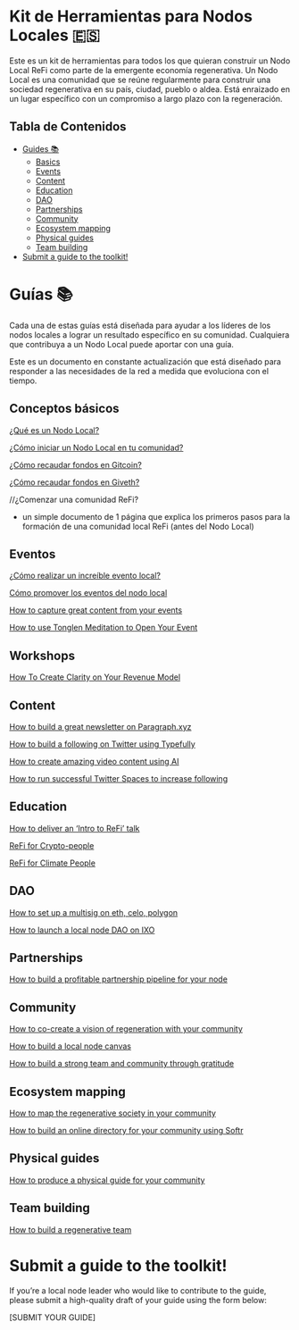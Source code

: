 # Kit de Herramientas para Nodos Locales 🇪🇸

Este es un kit de herramientas para todos los que quieran construir un Nodo Local ReFi como parte de la emergente economía regenerativa. Un Nodo Local es una comunidad que se reúne regularmente para construir una sociedad regenerativa en su país, ciudad, pueblo o aldea. Está enraizado en un lugar específico con un compromiso a largo plazo con la regeneración.

## Tabla de Contenidos

- [Guides 📚](notion://www.notion.so/refi-dao/Local-Node-Toolkit-1000a8af4ed94c11806f5e9991499355#guides-)
    - [Basics](notion://www.notion.so/refi-dao/Local-Node-Toolkit-1000a8af4ed94c11806f5e9991499355#basics)
    - [Events](notion://www.notion.so/refi-dao/Local-Node-Toolkit-1000a8af4ed94c11806f5e9991499355#events)
    - [Content](notion://www.notion.so/refi-dao/Local-Node-Toolkit-1000a8af4ed94c11806f5e9991499355#content)
    - [Education](notion://www.notion.so/refi-dao/Local-Node-Toolkit-1000a8af4ed94c11806f5e9991499355#education)
    - [DAO](notion://www.notion.so/refi-dao/Local-Node-Toolkit-1000a8af4ed94c11806f5e9991499355#dao)
    - [Partnerships](notion://www.notion.so/refi-dao/Local-Node-Toolkit-1000a8af4ed94c11806f5e9991499355#partnerships)
    - [Community](notion://www.notion.so/refi-dao/Local-Node-Toolkit-1000a8af4ed94c11806f5e9991499355#community)
    - [Ecosystem mapping](notion://www.notion.so/refi-dao/Local-Node-Toolkit-1000a8af4ed94c11806f5e9991499355#ecosystem-mapping)
    - [Physical guides](notion://www.notion.so/refi-dao/Local-Node-Toolkit-1000a8af4ed94c11806f5e9991499355#physical-guides)
    - [Team building](notion://www.notion.so/refi-dao/Local-Node-Toolkit-1000a8af4ed94c11806f5e9991499355#team-building)
- [Submit a guide to the toolkit!](notion://www.notion.so/refi-dao/Local-Node-Toolkit-1000a8af4ed94c11806f5e9991499355#submit-a-guide-to-the-toolkit-)

# **Guías 📚**

Cada una de estas guías está diseñada para ayudar a los líderes de los nodos locales a lograr un resultado específico en su comunidad. Cualquiera que contribuya a un Nodo Local puede aportar con una guía.

Este es un documento en constante actualización que está diseñado para responder a las necesidades de la red a medida que evoluciona con el tiempo.

## **Conceptos básicos**

[¿Qué es un Nodo Local?](Kit%20de%20Herramientas%20para%20Nodos%20Locales%20%F0%9F%87%AA%F0%9F%87%B8/%C2%BFQu%C3%A9%20es%20un%20Nodo%20Local%202062e7251f2f817aac34e07abb3d42a1.md)

[¿Cómo iniciar un Nodo Local en tu comunidad?](Kit%20de%20Herramientas%20para%20Nodos%20Locales%20%F0%9F%87%AA%F0%9F%87%B8/%C2%BFC%C3%B3mo%20iniciar%20un%20Nodo%20Local%20en%20tu%20comunidad%202062e7251f2f8181a360f8b5f7862f0b.md)

[¿Cómo recaudar fondos en Gitcoin?](Kit%20de%20Herramientas%20para%20Nodos%20Locales%20%F0%9F%87%AA%F0%9F%87%B8/%C2%BFC%C3%B3mo%20recaudar%20fondos%20en%20Gitcoin%202062e7251f2f81ce9112e54b3220bf8d.md)

[¿Cómo recaudar fondos en Giveth?](Kit%20de%20Herramientas%20para%20Nodos%20Locales%20%F0%9F%87%AA%F0%9F%87%B8/%C2%BFC%C3%B3mo%20recaudar%20fondos%20en%20Giveth%202062e7251f2f814f8139c0caff9c1cad.md)

//¿Comenzar una comunidad ReFi?

- un simple documento de 1 página que explica los primeros pasos para la formación de una comunidad local ReFi (antes del Nodo Local)

## **Eventos**

[¿Cómo realizar un increíble evento local?](Kit%20de%20Herramientas%20para%20Nodos%20Locales%20%F0%9F%87%AA%F0%9F%87%B8/%C2%BFC%C3%B3mo%20realizar%20un%20incre%C3%ADble%20evento%20local%202062e7251f2f8119b256def9eac4e46e.md)

[Cómo promover los eventos del nodo local](Kit%20de%20Herramientas%20para%20Nodos%20Locales%20%F0%9F%87%AA%F0%9F%87%B8/C%C3%B3mo%20promover%20los%20eventos%20del%20nodo%20local%202062e7251f2f81a9a8efea76a7b46358.md)

[How to capture great content from your events](Kit%20de%20Herramientas%20para%20Nodos%20Locales%20%F0%9F%87%AA%F0%9F%87%B8/How%20to%20capture%20great%20content%20from%20your%20events%202062e7251f2f8103ab1cddb5d4f4381b.md)

[How to use Tonglen Meditation to Open Your Event](Kit%20de%20Herramientas%20para%20Nodos%20Locales%20%F0%9F%87%AA%F0%9F%87%B8/How%20to%20use%20Tonglen%20Meditation%20to%20Open%20Your%20Event%202062e7251f2f810fa2d7e99e56b3c744.md)

## Workshops

[How To Create Clarity on Your Revenue Model](Kit%20de%20Herramientas%20para%20Nodos%20Locales%20%F0%9F%87%AA%F0%9F%87%B8/How%20To%20Create%20Clarity%20on%20Your%20Revenue%20Model%202062e7251f2f810ab37efa93a5b534e4.md)

## Content

[How to build a great newsletter on Paragraph.xyz](Kit%20de%20Herramientas%20para%20Nodos%20Locales%20%F0%9F%87%AA%F0%9F%87%B8/How%20to%20build%20a%20great%20newsletter%20on%20Paragraph%20xyz%202062e7251f2f815dbb02c945c097c113.md)

[How to build a following on Twitter using Typefully](Kit%20de%20Herramientas%20para%20Nodos%20Locales%20%F0%9F%87%AA%F0%9F%87%B8/How%20to%20build%20a%20following%20on%20Twitter%20using%20Typefull%202062e7251f2f81adb3d0dc75be2f9ac0.md)

[How to create amazing video content using AI](Kit%20de%20Herramientas%20para%20Nodos%20Locales%20%F0%9F%87%AA%F0%9F%87%B8/How%20to%20create%20amazing%20video%20content%20using%20AI%202062e7251f2f8191a001c7d18c5954ee.md)

[How to run successful Twitter Spaces to increase following](Kit%20de%20Herramientas%20para%20Nodos%20Locales%20%F0%9F%87%AA%F0%9F%87%B8/How%20to%20run%20successful%20Twitter%20Spaces%20to%20increase%20f%202062e7251f2f81008d77d0a114ae5e55.md)

## Education

[How to deliver an ‘Intro to ReFi’ talk](Kit%20de%20Herramientas%20para%20Nodos%20Locales%20%F0%9F%87%AA%F0%9F%87%B8/How%20to%20deliver%20an%20%E2%80%98Intro%20to%20ReFi%E2%80%99%20talk%202062e7251f2f81a69c0ef1f45d263119.md)

[ReFi for Crypto-people](Kit%20de%20Herramientas%20para%20Nodos%20Locales%20%F0%9F%87%AA%F0%9F%87%B8/ReFi%20for%20Crypto-people%202062e7251f2f819da81de9930e186010.md)

[ReFi for Climate People](Kit%20de%20Herramientas%20para%20Nodos%20Locales%20%F0%9F%87%AA%F0%9F%87%B8/ReFi%20for%20Climate%20People%202062e7251f2f81e8895cf31c73f77e64.md)

## DAO

[How to set up a multisig on eth, celo, polygon](Kit%20de%20Herramientas%20para%20Nodos%20Locales%20%F0%9F%87%AA%F0%9F%87%B8/How%20to%20set%20up%20a%20multisig%20on%20eth,%20celo,%20polygon%202062e7251f2f813aae11eb2531861e72.md)

[How to launch a local node DAO on IXO](Kit%20de%20Herramientas%20para%20Nodos%20Locales%20%F0%9F%87%AA%F0%9F%87%B8/How%20to%20launch%20a%20local%20node%20DAO%20on%20IXO%202062e7251f2f81ec8b54eaa50284a1a4.md)

## Partnerships

[How to build a profitable partnership pipeline for your node](Kit%20de%20Herramientas%20para%20Nodos%20Locales%20%F0%9F%87%AA%F0%9F%87%B8/How%20to%20build%20a%20profitable%20partnership%20pipeline%20for%202062e7251f2f81f89ff5cee0ce05a8ac.md)

## Community

[How to co-create a vision of regeneration with your community](Kit%20de%20Herramientas%20para%20Nodos%20Locales%20%F0%9F%87%AA%F0%9F%87%B8/How%20to%20co-create%20a%20vision%20of%20regeneration%20with%20you%202062e7251f2f81a2a7d4e17c46729856.md)

[How to build a local node canvas](Kit%20de%20Herramientas%20para%20Nodos%20Locales%20%F0%9F%87%AA%F0%9F%87%B8/How%20to%20build%20a%20local%20node%20canvas%202062e7251f2f81b09f19db5d78c034fa.md)

[How to build a strong team and community through gratitude](Kit%20de%20Herramientas%20para%20Nodos%20Locales%20%F0%9F%87%AA%F0%9F%87%B8/How%20to%20build%20a%20strong%20team%20and%20community%20through%20g%202062e7251f2f812689b1c78e90d6dba9.md)

## Ecosystem mapping

[How to map the regenerative society in your community](Kit%20de%20Herramientas%20para%20Nodos%20Locales%20%F0%9F%87%AA%F0%9F%87%B8/How%20to%20map%20the%20regenerative%20society%20in%20your%20commun%202062e7251f2f81fdacc5e5fe37bd7383.md)

[How to build an online directory for your community using Softr](Kit%20de%20Herramientas%20para%20Nodos%20Locales%20%F0%9F%87%AA%F0%9F%87%B8/How%20to%20build%20an%20online%20directory%20for%20your%20communit%202062e7251f2f8125bdbcf5f42787a21e.md)

## Physical guides

[How to produce a physical guide for your community](Kit%20de%20Herramientas%20para%20Nodos%20Locales%20%F0%9F%87%AA%F0%9F%87%B8/How%20to%20produce%20a%20physical%20guide%20for%20your%20community%202062e7251f2f81069a75f93171619194.md)

## Team building

[How to build a regenerative team](Kit%20de%20Herramientas%20para%20Nodos%20Locales%20%F0%9F%87%AA%F0%9F%87%B8/How%20to%20build%20a%20regenerative%20team%202062e7251f2f8165ad9af753dc3497e5.md)

# Submit a guide to the toolkit!

If you’re a local node leader who would like to contribute to the guide, please submit a high-quality draft of your guide using the form below:

[SUBMIT YOUR GUIDE]